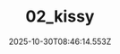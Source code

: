---
title: "02_kissy"
description: ""
image: "/uploads/photos/1761813974551-02_kissy.webp"
display: "/uploads/photos/1761813974551-02_kissy-display.webp"
thumbnail: "/uploads/photos/1761813974551-02_kissy-thumb.webp"
width: 6000
height: 4000
featured: false
date: 2025-10-30T08:46:14.553Z
order: 0
---